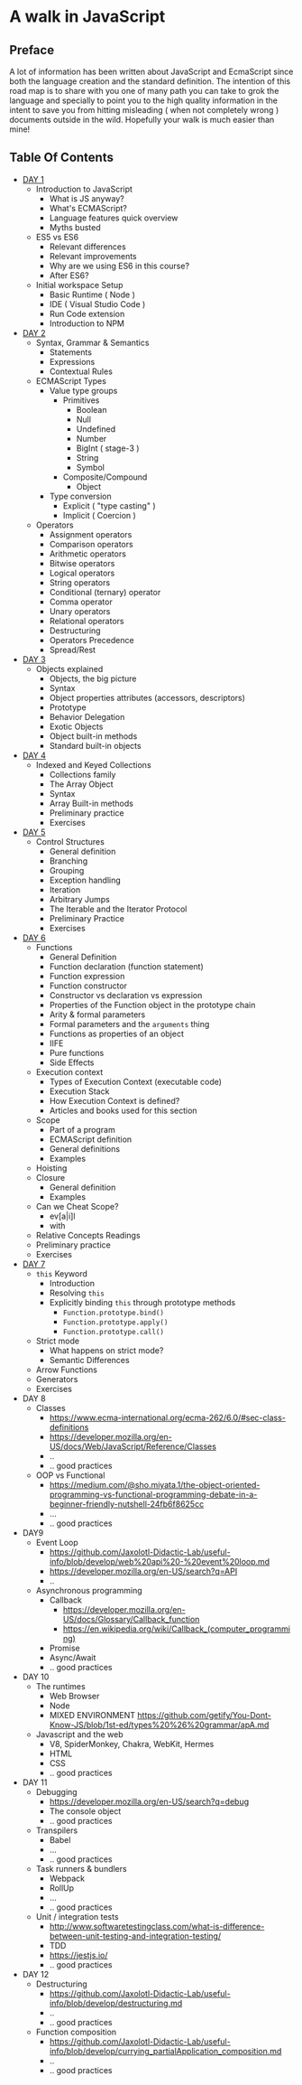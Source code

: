 # A walk in JavaScript

## Preface

A lot of information has been written about JavaScript and EcmaScript since both the language creation and the standard definition. The intention of this road map is to share with you one of many path you can take to grok the language and specially to point you to the high quality information in the intent to save you from hitting misleading ( when not completely wrong ) documents outside in the wild. Hopefully your walk is much easier than mine!

## Table Of Contents

- [DAY 1](/day_01.md)
  - Introduction to JavaScript
    - What is JS anyway?
    - What's ECMAScript?
    - Language features quick overview
    - Myths busted
  - ES5 vs ES6
    - Relevant differences
    - Relevant improvements
    - Why are we using ES6 in this course?
    - After ES6?
  - Initial workspace Setup
    - Basic Runtime ( Node )
    - IDE ( Visual Studio Code )
    - Run Code extension
    - Introduction to NPM
- [DAY 2](/day_02.md)
  - Syntax, Grammar & Semantics
    - Statements
    - Expressions
    - Contextual Rules
  - ECMAScript Types
    - Value type groups
      - Primitives
        - Boolean
        - Null
        - Undefined
        - Number
        - BigInt ( stage-3 )
        - String
        - Symbol
      - Composite/Compound
        - Object
    - Type conversion
      - Explicit ( "type casting" )
      - Implicit ( Coercion )
  - Operators
    - Assignment operators
    - Comparison operators
    - Arithmetic operators
    - Bitwise operators
    - Logical operators
    - String operators
    - Conditional (ternary) operator
    - Comma operator
    - Unary operators
    - Relational operators
    - Destructuring
    - Operators Precedence
    - Spread/Rest
- [DAY 3](/day_03.md)
  - Objects explained
    - Objects, the big picture
    - Syntax
    - Object properties attributes (accessors, descriptors)
    - Prototype
    - Behavior Delegation
    - Exotic Objects
    - Object built-in methods
    - Standard built-in objects
- [DAY 4](/day_04.md)
  - Indexed and Keyed Collections
    - Collections family
    - The Array Object
    - Syntax
    - Array Built-in methods
    - Preliminary practice
    - Exercises
- [DAY 5](/day_05.md)
  - Control Structures
    - General definition
    - Branching
    - Grouping
    - Exception handling
    - Iteration
    - Arbitrary Jumps
    - The Iterable and the Iterator Protocol
    - Preliminary Practice
    - Exercises
- [DAY 6](/day_06.md)
  - Functions
    - General Definition
    - Function declaration (function statement)
    - Function expression
    - Function constructor
    - Constructor vs declaration vs expression
    - Properties of the Function object in the prototype chain
    - Arity & formal parameters
    - Formal parameters and the `arguments` thing
    - Functions as properties of an object
    - IIFE
    - Pure functions
    - Side Effects
  - Execution context
    - Types of Execution Context (executable code)
    - Execution Stack
    - How Execution Context is defined?
    - Articles and books used for this section
  - Scope
    - Part of a program
    - ECMAScript definition
    - General definitions
    - Examples
  - Hoisting
  - Closure
    - General definition
    - Examples
  - Can we Cheat Scope?
    - ev[a|i]l
    - with
  - Relative Concepts Readings
  - Preliminary practice
  - Exercises
- [DAY 7](/day_07.md)
  - `this` Keyword
    - Introduction
    - Resolving `this`
    - Explicitly binding `this` through prototype methods
      - `Function.prototype.bind()`
      - `Function.prototype.apply()`
      - `Function.prototype.call()`
  - Strict mode
    - What happens on strict mode?
    - Semantic Differences
  - Arrow Functions
  - Generators
  - Exercises
- DAY 8
  - Classes
    - <https://www.ecma-international.org/ecma-262/6.0/#sec-class-definitions>
    - <https://developer.mozilla.org/en-US/docs/Web/JavaScript/Reference/Classes>
    - ..
    - .. good practices
  - OOP vs Functional
    - <https://medium.com/@sho.miyata.1/the-object-oriented-programming-vs-functional-programming-debate-in-a-beginner-friendly-nutshell-24fb6f8625cc>
    - ...
    - .. good practices
- DAY9
  - Event Loop
    - <https://github.com/Jaxolotl-Didactic-Lab/useful-info/blob/develop/web%20api%20-%20event%20loop.md>
    - <https://developer.mozilla.org/en-US/search?q=API>
    - ..
  - Asynchronous programming
    - Callback
      - <https://developer.mozilla.org/en-US/docs/Glossary/Callback_function>
      - <https://en.wikipedia.org/wiki/Callback_(computer_programming)>
    - Promise
    - Async/Await
    - .. good practices
- DAY 10
  - The runtimes
    - Web Browser
    - Node
    - MIXED ENVIRONMENT <https://github.com/getify/You-Dont-Know-JS/blob/1st-ed/types%20%26%20grammar/apA.md>
  - Javascript and the web
    - V8, SpiderMonkey, Chakra, WebKit, Hermes
    - HTML
    - CSS
    - .. good practices
- DAY 11
  - Debugging
    - <https://developer.mozilla.org/en-US/search?q=debug>
    - The console object
    - .. good practices
  - Transpilers
    - Babel
    - ...
    - .. good practices
  - Task runners & bundlers
    - Webpack
    - RollUp
    - ...
    - .. good practices
  - Unit / integration tests
    - <http://www.softwaretestingclass.com/what-is-difference-between-unit-testing-and-integration-testing/>
    - TDD
    - <https://jestjs.io/>
    - .. good practices
- DAY 12
  - Destructuring
    - <https://github.com/Jaxolotl-Didactic-Lab/useful-info/blob/develop/destructuring.md>
    - ..
    - .. good practices
  - Function composition
    - <https://github.com/Jaxolotl-Didactic-Lab/useful-info/blob/develop/currying_partialApplication_composition.md>
    - ..
    - .. good practices
